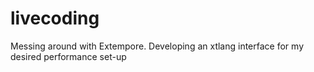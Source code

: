 # livecoding
Messing around with Extempore. Developing an xtlang interface for my desired performance set-up
